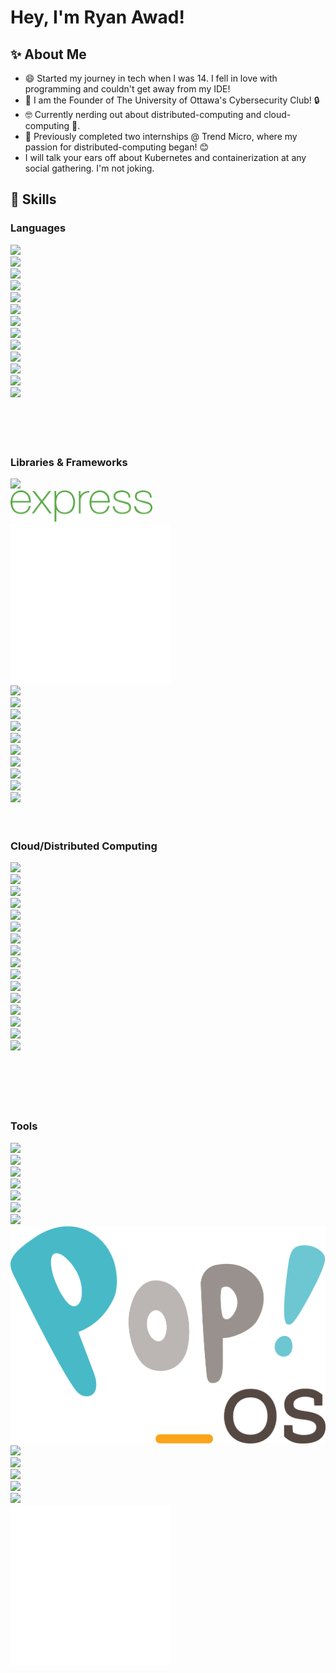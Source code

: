 <!--<a href="#">
<img align="right" src="https://github-readme-stats.vercel.app/api?username=ryan-awad&show_icons=true&hide_border=true&theme=dracula">
</a>-->

<!-- in your header -->
<link rel="stylesheet" href="https://cdn.jsdelivr.net/gh/devicons/devicon@latest/devicon.min.css">
<link rel="stylesheet" href="./styles/index.css">

# Hey, I'm Ryan Awad!
 
## ✨ About Me

- 😄 Started my journey in tech when I was 14. I fell in love with programming and couldn't get away from my IDE!
- 🤝 I am the Founder of The University of Ottawa's Cybersecurity Club! 🔒
- 🤓 Currently nerding out about distributed-computing and cloud-computing 🚀. 
- 🌱 Previously completed two internships @ Trend Micro, where my passion for distributed-computing began! 😊
- I will talk your ears off about Kubernetes and containerization at any social gathering. I'm not joking.


## 🧠 Skills

### Languages

<div>
  <div class="skill">
    <img src="https://cdn.jsdelivr.net/gh/devicons/devicon@latest/icons/go/go-original-wordmark.svg"/>
  </div>
  <div class="skill">
    <img src="https://cdn.jsdelivr.net/gh/devicons/devicon@latest/icons/python/python-original.svg" />     
  </div>
  <div class="skill">
    <img src="https://cdn.jsdelivr.net/gh/devicons/devicon@latest/icons/javascript/javascript-original.svg" />   
  </div>
  <div class="skill">
    <img src="https://cdn.jsdelivr.net/gh/devicons/devicon@latest/icons/typescript/typescript-original.svg"/>
  </div>
  <div class="skill">
    <img src="https://cdn.jsdelivr.net/gh/devicons/devicon@latest/icons/java/java-original.svg"/>
  </div>
  <div class="skill">
    <img src="https://cdn.jsdelivr.net/gh/devicons/devicon@latest/icons/c/c-original.svg"/>
  </div>
  <div class="skill">
    <img src="https://cdn.jsdelivr.net/gh/devicons/devicon@latest/icons/cplusplus/cplusplus-original.svg"/>
  </div>
  <div class="skill">
    <img src="https://cdn.jsdelivr.net/gh/devicons/devicon@latest/icons/csharp/csharp-original.svg"/>
  </div>
  <div class="skill">
    <img src="https://bashlogo.com/img/symbol/png/monochrome_light.png" style="width: 90%;" />
  </div>
  <div class="skill">
    <img src="https://cdn.jsdelivr.net/gh/devicons/devicon@latest/icons/html5/html5-original.svg"/>
  </div>
  <div class="skill">
    <img src="https://cdn.jsdelivr.net/gh/devicons/devicon@latest/icons/css3/css3-original.svg"/>
  </div>
  <div class="skill">
    <img src="https://cdn.jsdelivr.net/gh/devicons/devicon@latest/icons/arduino/arduino-original-wordmark.svg"/>
  </div>
  <div class="skill">
    <img src="https://cdn.jsdelivr.net/gh/devicons/devicon@latest/icons/php/php-original.svg"/>
  </div>
</div><br><br><br><br>

### Libraries & Frameworks

<div>
  <div class="skill">
    <img src="https://cdn.jsdelivr.net/gh/devicons/devicon@latest/icons/nodejs/nodejs-plain-wordmark.svg"/>
  </div>
  <div class="skill">
    <img src="./images/express_logo.svg" height="50"/>
  </div>
  <div class="skill">
    <img src="./images/flask-original.svg"/>
  </div>
  <div class="skill">
    <img src="https://cdn.jsdelivr.net/gh/devicons/devicon@latest/icons/react/react-original.svg"/>
  </div>
  <div class="skill">
    <img src="https://cdn.jsdelivr.net/gh/devicons/devicon@latest/icons/nextjs/nextjs-original.svg"/>
  </div>
    <div class="skill">
    <img src="https://cdn.jsdelivr.net/gh/devicons/devicon@latest/icons/mysql/mysql-original-wordmark.svg"/>
  </div>
  <div class="skill">
    <img src="https://cdn.jsdelivr.net/gh/devicons/devicon@latest/icons/postgresql/postgresql-original.svg"/>
  </div>
  <div class="skill">
    <img src="https://cdn.jsdelivr.net/gh/devicons/devicon@latest/icons/redis/redis-plain-wordmark.svg"/>
  </div>
  <div class="skill">
    <img src="https://cdn.jsdelivr.net/gh/devicons/devicon@latest/icons/nginx/nginx-original.svg"/>
  </div>
  <div class="skill">
    <img src="https://cdn.jsdelivr.net/gh/devicons/devicon@latest/icons/apache/apache-original.svg"/>
  </div>
  <div class="skill">
    <img src="https://cdn.jsdelivr.net/gh/devicons/devicon@latest/icons/vuejs/vuejs-original.svg"/>
  </div>
  <div class="skill">
    <img src="https://cdn.jsdelivr.net/gh/devicons/devicon@latest/icons/tensorflow/tensorflow-original.svg"/>
  </div>
  <div class="skill">
    <img src="https://cdn.jsdelivr.net/gh/devicons/devicon@latest/icons/scikitlearn/scikitlearn-original.svg"/>
  </div>
</div><br><br>

### Cloud/Distributed Computing
<div>
  <div class="skill">
    <img src="https://cdn.jsdelivr.net/gh/devicons/devicon@latest/icons/kubernetes/kubernetes-original.svg"/>
  </div>
  <div class="skill">
    <img src="https://falco.org/img/brand/falco-icon-color.svg" width="85%"/>
  </div>
  <div class="skill">
    <img src="https://cdn.jsdelivr.net/gh/devicons/devicon@latest/icons/amazonwebservices/amazonwebservices-original-wordmark.svg"/>
  </div>
  <div class="skill">
    <img src="https://cdn.jsdelivr.net/gh/devicons/devicon@latest/icons/terraform/terraform-original.svg"/>
  </div>
  <div class="skill">
    <img src="https://icon.icepanel.io/AWS/svg/Compute/EC2.svg"/>
  </div>
  <div class="skill">
    <img src="https://icon.icepanel.io/AWS/svg/Compute/Lambda.svg"/>
  </div>
  <div class="skill">
    <img src="https://icon.icepanel.io/AWS/svg/Containers/Elastic-Kubernetes-Service.svg"/>
  </div>
  <div class="skill">
    <img src="https://icon.icepanel.io/AWS/svg/Containers/Elastic-Container-Service.svg"/>
  </div>
  <div class="skill">
    <img src="  https://icon.icepanel.io/AWS/svg/Database/RDS.svg"/>
  </div>
  <div class="skill">
    <img src="https://icon.icepanel.io/AWS/svg/Database/DynamoDB.svg"/>
  </div>
  <div class="skill">
    <img src="https://icon.icepanel.io/AWS/svg/Networking-Content-Delivery/Virtual-Private-Cloud.svg"/>
  </div>
  <div class="skill">
    <img src="https://icon.icepanel.io/AWS/svg/Analytics/Kinesis.svg"/>
  </div>
  <div class="skill">
    <img src="https://icon.icepanel.io/AWS/svg/Storage/Simple-Storage-Service.svg"/>
  </div>
  <div class="skill">
    <img src="https://icon.icepanel.io/AWS/svg/App-Integration/Simple-Queue-Service.svg"/>
  </div>
  <div class="skill">
    <img src="https://cdn.jsdelivr.net/gh/devicons/devicon@latest/icons/cloudflare/cloudflare-original.svg"/>
  </div>
  <div class="skill">
    <img src="https://cdn.jsdelivr.net/gh/devicons/devicon@latest/icons/firebase/firebase-original.svg"/>
  </div>
</div><br><br><br><br><br>



### Tools
<div>
  <div class="skill">
    <img src="https://cdn.jsdelivr.net/gh/devicons/devicon@latest/icons/docker/docker-plain-wordmark.svg"/>
  </div>
  <div class="skill">
    <img src="https://cdn.jsdelivr.net/gh/devicons/devicon@latest/icons/githubactions/githubactions-original.svg"/>
  </div>
  <div class="skill">
    <img src="https://cdn.jsdelivr.net/gh/devicons/devicon@latest/icons/jenkins/jenkins-original.svg"/>
  </div>
  <div class="skill">
    <img src="https://cdn.jsdelivr.net/gh/devicons/devicon@latest/icons/git/git-original.svg"/>
  </div>
  <div class="skill">
    <img src="https://cdn.jsdelivr.net/gh/devicons/devicon@latest/icons/linux/linux-original.svg"/>
  </div>
  <div class="skill">
    <img src="https://www.vectorlogo.zone/logos/ubuntu/ubuntu-icon.svg"/>
  </div>
  <div class="skill">
    <img src="https://cdn.jsdelivr.net/gh/devicons/devicon@latest/icons/debian/debian-original.svg"/>
  </div>
  <div class="skill">
    <img src="./images/Pop_OS-Logo-nobg.svg"/>
  </div>
  <div class="skill">
    <img src="https://cdn.jsdelivr.net/gh/devicons/devicon@latest/icons/raspberrypi/raspberrypi-original.svg"/>
  </div> 
  <div class="skill">
    <img src="https://cdn.jsdelivr.net/gh/devicons/devicon@latest/icons/vscode/vscode-original.svg"/>
  </div>
  <div class="skill">
    <img src="https://cdn.jsdelivr.net/gh/devicons/devicon@latest/icons/ohmyzsh/ohmyzsh-original.svg"/>
  </div>
  <div class="skill">
    <img src="https://cdn.jsdelivr.net/gh/devicons/devicon@latest/icons/k3s/k3s-original.svg"/>
  </div>
  <div class="skill">
    <img src="https://cdn.jsdelivr.net/gh/devicons/devicon@latest/icons/jupyter/jupyter-original.svg" />
  </div>
  <div class="skill">
    <img src="./images/latex-original.svg"/>
  </div>
</div>
          
          

<!--
<p float='left'>
 <img src='https://img.shields.io/badge/Python-306998?logo=Python&logoColor=FFD43B' height=22/>
  <img src='https://img.shields.io/badge/Javascript-323330?logo=javascript' height=22/>
 <img src='https://img.shields.io/badge/React-20232a?logo=React&logoColor=61DAFB' height=22/>
   <img src='https://img.shields.io/badge/NodeJS-339933?logo=Node.js&logoColor=fff' height=22/>
  <img src='https://img.shields.io/badge/Typescript-3178C6?logo=Typescript&logoColor=fff' height=22/>
  <img src='https://img.shields.io/badge/VueJS-4FC08D?logo=vue.js&logoColor=fff' height=22/>
 
 <img src='https://img.shields.io/badge/Docker-2496ED?logo=Docker&logoColor=FFF' height=22/>
   <img src='https://img.shields.io/badge/Firebase-ECEFF1?logo=Firebase&logoColor=FFA000' height=22/>
   <img src='https://img.shields.io/badge/Figma-fff?logo=Figma&logoColor=F24E1E' height=22/>
 
 <img src='https://img.shields.io/badge/HTML5-fff?logo=HTML5' height=22/>
 <img src='https://img.shields.io/badge/CSS-1572B6?logo=CSS3' height=22/>
 <img src='https://img.shields.io/badge/PHP-777BB4?logo=PHP&logoColor=fff' height=22/>
 <img src='https://img.shields.io/badge/C++-00599C?logo=cplusplus&logoColor=fff' height=22/>
 <img src='https://img.shields.io/badge/C%23-650094?logo=C-Sharp' height=22/>
 <img src='https://img.shields.io/badge/TensorFlow-FF6F00?&logo=TensorFlow&logoColor=fff' height=22/>
 <img src='https://img.shields.io/badge/SciKit-Learn-FF6F00?&logo=scikit-learn&logoColor=F7931E' height=22/>
 <img src='https://img.shields.io/badge/Raspberry%20Pi-C51A4A?logo=Raspberry-Pi' height=22/>
 <img src='https://img.shields.io/badge/Unity-000000?logo=Unity' height=22/>
<br><br>
 <img src='https://img.shields.io/badge/Linux-4d4d4d?logo=Linux' height=22/>
 <img src='https://img.shields.io/badge/Windows-0078D6?logo=Windows' height=22/>
 <img src='https://img.shields.io/badge/Android-3DDC84?logo=Android&logoColor=fff' height=22/>
</p>

### Linux Distributions I've Worked With:<br>
<p float='left'>
 <img src='https://img.shields.io/badge/Ubuntu-E95420?logo=ubuntu&logoColor=FFF' height=22/>
 <img src='https://img.shields.io/badge/Debian-A81D33?logo=debian&logoColor=FFF' height=22/>
 <img src='https://img.shields.io/badge/Kali Linux-557C94?logo=kali-linux&logoColor=FFF' height=22/>
 <img src='https://img.shields.io/badge/Pop%21_OS-48B9C7?logo=pop_os&logoColor=FFF' height=22/>
 <img src='https://img.shields.io/badge/Raspbian-A22846?logo=raspberry-pi&logoColor=FFF' height=22/>
</p>

<br>
<img src='https://komarev.com/ghpvc/?username=ryan-awad' height=22/>

Hey there! My name is Ryan! I am an aspiring penetration tester and cybersecurity researcher.

I am always eager to learn new things, so do not hesitate to contact me!



## Find me on

[![](https://img.shields.io/badge/-LinkedIn-0E76A8?style=flat-square&logo=LinkedIn&logoColor=fff)](https://www.linkedin.com/in/ryanawad/)
[![](https://img.shields.io/badge/-Kaggle-20beff?style=flat-square&logo=Kaggle&logoColor=fff)](https://www.kaggle.com/ryanawad)
[![](https://img.shields.io/badge/-Devpost-003e54?style=flat-square&logo=Devpost&logoColor=fff)](https://devpost.com/ryan-awad)
[![](https://img.shields.io/badge/-DM::OJ-ffde05?style=flat-square)](https://dmoj.ca/user/RyanAwad)
[![](https://img.shields.io/badge/-Codeforces-1F8ACB?logo=codeforces&logoColor=white)](https://codeforces.com/profile/RyanAwad)
-->